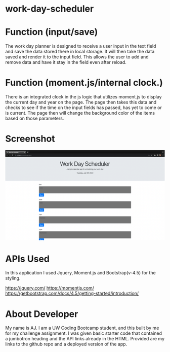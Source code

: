 # work-day-scheduler

# Function (input/save)

The work day planner is designed to receive a user input in the text field and save the data stored there in local storage. It will then take the data saved and render it to the input field. This allows the user to add and remove data and have it stay in the field even after reload.

# Function (moment.js/internal clock.)

There is an integrated clock in the js logic that utilizes moment.js to display the current day and year on the page. The page then takes this data and checks to see if the time on the input fields has passed, has yet to come or is current. The page then will change the background color of the items based on those parameters.

# Screenshot

![Work Day Scheduler](<./assets/images/Screen%20Shot%202022-07-05%20at%206.58.34%20PM%20(3).png>)

# APIs Used

In this application I used Jquery, Moment.js and Bootstrap(v-4.5) for the styling.

https://jquery.com/
https://momentjs.com/
https://getbootstrap.com/docs/4.5/getting-started/introduction/

# About Developer

My name is AJ. I am a UW Coding Bootcamp student, and this built by me for my challenge assignment. I was given basic starter code that contained a jumbotron heading and the API links already in the HTML. Provided are my links to the github repo and a deployed version of the app.
